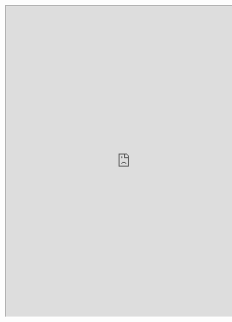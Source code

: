 <div style="text-align: center"><iframe src="https://docs.google.com/document/d/e/2PACX-1vTgbYL7v0t156a1Hbs6mQT852e1OKfGD_3cDHHwBd9NC6MH7xDgPQPSBgmmdkUIH51wI6oCEmDNVKy-/pub?embedded=true" width="800" height="1000"></iframe></div>
